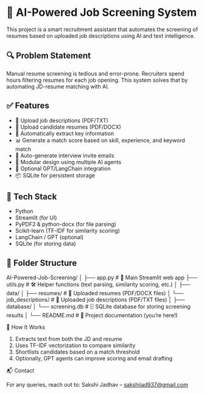 # 🧠 AI-Powered Job Screening System

This project is a smart recruitment assistant that automates the screening of resumes based on uploaded job descriptions using AI and text intelligence.

## 🔍 Problem Statement

Manual resume screening is tedious and error-prone. Recruiters spend hours filtering resumes for each job opening. This system solves that by automating JD-resume matching with AI.

## ✅ Features

- 📄 Upload job descriptions (PDF/TXT)
- 📎 Upload candidate resumes (PDF/DOCX)
- 🤖 Automatically extract key information
- 📊 Generate a match score based on skill, experience, and keyword match
- 📧 Auto-generate interview invite emails
- 🧩 Modular design using multiple AI agents
- 🧠 Optional GPT/LangChain integration
- 📦 SQLite for persistent storage

## 🧰 Tech Stack

- Python
- Streamlit (for UI)
- PyPDF2 & python-docx (for file parsing)
- Scikit-learn (TF-IDF for similarity scoring)
- LangChain / GPT (optional)
- SQLite (for storing data)

## 📁 Folder Structure

AI-Powered-Job-Screening/
│
├── app.py                     # 🎯 Main Streamlit web app
├── utils.py                   # 🛠️ Helper functions (text parsing, similarity scoring, etc.)
│
├── data/
│   ├── resumes/               # 📄 Uploaded resumes (PDF/DOCX files)
│   └── job_descriptions/      # 📃 Uploaded job descriptions (PDF/TXT files)
│
├── database/
│   └── screening.db           # 🗄️ SQLite database for storing screening results
│
└── README.md                  # 📘 Project documentation (you’re here!)


🧠 How It Works

1. Extracts text from both the JD and resume
2. Uses TF-IDF vectorization to compare similarity
3. Shortlists candidates based on a match threshold
4. Optionally, GPT agents can improve scoring and email drafting


📬 Contact

For any queries, reach out to:
Sakshi Jadhav – sakshijad937@gmail.com
